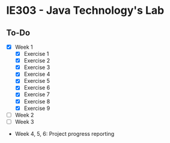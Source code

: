 # IE303 - Java Technology's Lab

## To-Do
- [x] Week 1
  + [x] Exercise 1
  + [x] Exercise 2
  + [x] Exercise 3
  + [x] Exercise 4
  + [x] Exercise 5
  + [x] Exercise 6
  + [x] Exercise 7
  + [x] Exercise 8
  + [x] Exercise 9
- [ ] Week 2
- [ ] Week 3

<!--
- [ ] Week 4
- [ ] Week 5
- [ ] Week 6
-->

- Week 4, 5, 6: Project progress reporting
